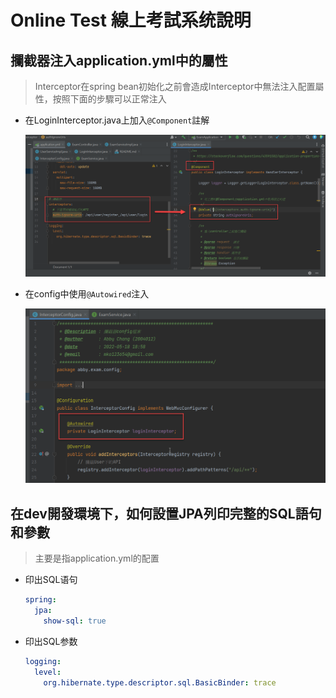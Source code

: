 # Online Test 線上考試系统說明

## 攔截器注入application.yml中的屬性

> Interceptor在spring bean初始化之前會造成Interceptor中無法注入配置屬性，按照下面的步驟可以正常注入

+ 在LoginInterceptor.java上加入`@Component`註解

  ![Interceptor_setting_1](images/Interceptor_setting_1.png)

+ 在config中使用`@Autowired`注入

  ![Interceptor_setting_2](images/Interceptor_setting_2.png)

## 在dev開發環境下，如何設置JPA列印完整的SQL語句和參數

> 主要是指application.yml的配置

+ 印出SQL语句
  ```yaml
  spring:
    jpa:
      show-sql: true

+ 印出SQL参数
  ```yaml
  logging:
    level:
      org.hibernate.type.descriptor.sql.BasicBinder: trace
  ```